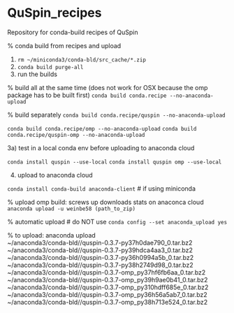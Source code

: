 # QuSpin_recipes
Repository for conda-build recipes of QuSpin


% conda build from recipes and upload

1) `rm ~/miniconda3/conda-bld/src_cache/*.zip`
2) `conda build purge-all`
3) run the builds 

% build all at the same time (does not work for OSX because the omp package has to be built first)
`conda build conda.recipe --no-anaconda-upload`


% build separately
`conda build conda.recipe/quspin --no-anaconda-upload`

`conda build conda.recipe/omp --no-anaconda-upload`
`conda build conda.recipe/quspin-omp --no-anaconda-upload`



3a) test in a local conda env before uploading to anaconda cloud


`conda install quspin --use-local`
`conda install quspin omp --use-local` 

4) upload to anaconda cloud

`conda install conda-build anaconda-client` # if using miniconda

% upload omp build: screws up downloads stats on anaconca cloud
`anaconda upload -u weinbe58 (path_to_zip)`

% automatic upload # do NOT use
`conda config --set anaconda_upload yes`



% to upload:
anaconda upload \
    ~/anaconda3/conda-bld/<arch>/quspin-0.3.7-py37h0dae790_0.tar.bz2 \
    ~/anaconda3/conda-bld/<arch>/quspin-0.3.7-py39hdca4aa3_0.tar.bz2 \
    ~/anaconda3/conda-bld/<arch>/quspin-0.3.7-py36h0994a5b_0.tar.bz2 \
    ~/anaconda3/conda-bld/<arch>/quspin-0.3.7-py38h2749d98_0.tar.bz2 \
    ~/anaconda3/conda-bld/<arch>/quspin-0.3.7-omp_py37hf6fb6aa_0.tar.bz2 \
    ~/anaconda3/conda-bld/<arch>/quspin-0.3.7-omp_py39h9ae0b41_0.tar.bz2 \
    ~/anaconda3/conda-bld/<arch>/quspin-0.3.7-omp_py310hdff685e_0.tar.bz2 \
    ~/anaconda3/conda-bld/<arch>/quspin-0.3.7-omp_py36h56a5ab7_0.tar.bz2 \
    ~/anaconda3/conda-bld/<arch>/quspin-0.3.7-omp_py38h713e524_0.tar.bz2